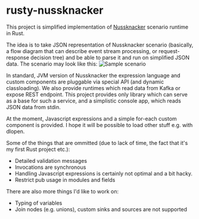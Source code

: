 # rusty-nussknacker

This project is simplified implementation of [Nussknacker](https://github.com/TouK/nussknacker) scenario runtime in Rust.

The idea is to take JSON representation of Nussknacker scenario (basically, a flow diagram that can describe event stream processing, 
or request-response decision tree) and be able to parse it and run on simplified JSON data. The scenario may look like this:
![Sample scenario](https://nussknacker.io/documentation/assets/images/nu_scenario-9438bb1c2a859a1475d09244c975e462.png)

In standard, JVM version of Nussknacker the expression language and custom components are pluggable via special API (and dynamic classloading).
We also provide runtimes which read data from Kafka or expose REST endpoint. This project provides only library which 
can serve as a base for such a service, and a simplistic console app, which reads JSON data from stdin.

At the moment, Javascript expressions and a simple for-each custom component is provided. I hope it will be possible to load other stuff
e.g. with dlopen.

Some of the things that are ommitted (due to lack of time, the fact that it's my first Rust project etc.):
- Detailed validation messages
- Invocations are synchronous
- Handling Javascript expressions is certainly not optimal and a bit hacky.
- Restrict pub usage in modules and fields

There are also more things I'd like to work on:
- Typing of variables
- Join nodes (e.g. unions), custom sinks and sources are not supported
